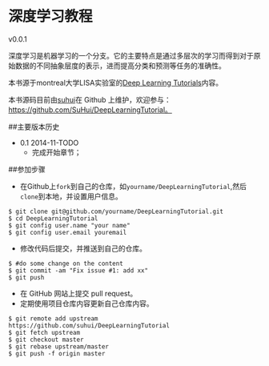 # 深度学习教程
v0.0.1

深度学习是机器学习的一个分支。它的主要特点是通过多层次的学习而得到对于原始数据的不同抽象层度的表示，进而提高分类和预测等任务的准确性。

本书源于montreal大学LISA实验室的[Deep Learning Tutorials](http://deeplearning.net/tutorial/)内容。

本书源码目前由[suhui](suhui.github.io)在 Github 上维护，欢迎参与： https://github.com/SuHui/DeepLearningTutorial。

##主要版本历史
* 0.1 2014-11-TODO
    * 完成开始章节；

##参加步骤
* 在Github上`fork`到自己的仓库，如`yourname/DeepLearningTutorial`,然后`clone`到本地，并设置用户信息。
```
$ git clone git@github.com/yourname/DeepLearningTutorial.git
$ cd DeepLearningTutorial
$ git config user.name "your name"
$ git config user.email youremail
```
* 修改代码后提交，并推送到自己的仓库。
```
$ #do some change on the content
$ git commit -am "Fix issue #1: add xx"
$ git push
```
* 在 GitHub 网站上提交 pull request。
* 定期使用项目仓库内容更新自己仓库内容。
```
$ git remote add upstream https://github.com/suhui/DeepLearningTutorial
$ git fetch upstream
$ git checkout master
$ git rebase upstream/master
$ git push -f origin master
```
